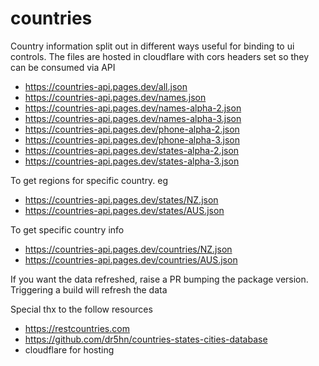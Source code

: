 # countries

Country information split out in different ways useful for binding
to ui controls. The files are hosted in cloudflare with cors headers set so they can
be consumed via API

- https://countries-api.pages.dev/all.json
- https://countries-api.pages.dev/names.json
- https://countries-api.pages.dev/names-alpha-2.json
- https://countries-api.pages.dev/names-alpha-3.json
- https://countries-api.pages.dev/phone-alpha-2.json
- https://countries-api.pages.dev/phone-alpha-3.json
- https://countries-api.pages.dev/states-alpha-2.json
- https://countries-api.pages.dev/states-alpha-3.json

To get regions for specific country. eg

- https://countries-api.pages.dev/states/NZ.json
- https://countries-api.pages.dev/states/AUS.json

To get specific country info

- https://countries-api.pages.dev/countries/NZ.json
- https://countries-api.pages.dev/countries/AUS.json

If you want the data refreshed, raise a PR bumping the package version.
Triggering a build will refresh the data

Special thx to the follow resources

- https://restcountries.com
- https://github.com/dr5hn/countries-states-cities-database
- cloudflare for hosting
